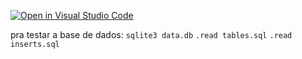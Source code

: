 [![Open in Visual Studio Code](https://classroom.github.com/assets/open-in-vscode-c66648af7eb3fe8bc4f294546bfd86ef473780cde1dea487d3c4ff354943c9ae.svg)](https://classroom.github.com/online_ide?assignment_repo_id=10620453&assignment_repo_type=AssignmentRepo)

pra testar a base de dados:
    ``sqlite3 data.db``
    ``.read tables.sql``
    ``.read inserts.sql``
